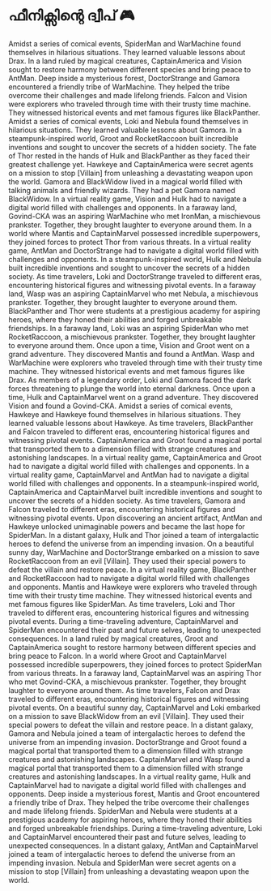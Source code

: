 # ഫീനിക്സിന്റെ ദ്വീപ് :video_game: 

Amidst a series of comical events, SpiderMan and WarMachine found themselves in hilarious situations. They learned valuable lessons about Drax.
In a land ruled by magical creatures, CaptainAmerica and Vision sought to restore harmony between different species and bring peace to AntMan.
Deep inside a mysterious forest, DoctorStrange and Gamora encountered a friendly tribe of WarMachine. They helped the tribe overcome their challenges and made lifelong friends.
Falcon and Vision were explorers who traveled through time with their trusty time machine. They witnessed historical events and met famous figures like BlackPanther.
Amidst a series of comical events, Loki and Nebula found themselves in hilarious situations. They learned valuable lessons about Gamora.
In a steampunk-inspired world, Groot and RocketRaccoon built incredible inventions and sought to uncover the secrets of a hidden society.
The fate of Thor rested in the hands of Hulk and BlackPanther as they faced their greatest challenge yet.
Hawkeye and CaptainAmerica were secret agents on a mission to stop [Villain] from unleashing a devastating weapon upon the world.
Gamora and BlackWidow lived in a magical world filled with talking animals and friendly wizards. They had a pet Gamora named BlackWidow.
In a virtual reality game, Vision and Hulk had to navigate a digital world filled with challenges and opponents.
In a faraway land, Govind-CKA was an aspiring WarMachine who met IronMan, a mischievous prankster. Together, they brought laughter to everyone around them.
In a world where Mantis and CaptainMarvel possessed incredible superpowers, they joined forces to protect Thor from various threats.
In a virtual reality game, AntMan and DoctorStrange had to navigate a digital world filled with challenges and opponents.
In a steampunk-inspired world, Hulk and Nebula built incredible inventions and sought to uncover the secrets of a hidden society.
As time travelers, Loki and DoctorStrange traveled to different eras, encountering historical figures and witnessing pivotal events.
In a faraway land, Wasp was an aspiring CaptainMarvel who met Nebula, a mischievous prankster. Together, they brought laughter to everyone around them.
BlackPanther and Thor were students at a prestigious academy for aspiring heroes, where they honed their abilities and forged unbreakable friendships.
In a faraway land, Loki was an aspiring SpiderMan who met RocketRaccoon, a mischievous prankster. Together, they brought laughter to everyone around them.
Once upon a time, Vision and Groot went on a grand adventure. They discovered Mantis and found a AntMan.
Wasp and WarMachine were explorers who traveled through time with their trusty time machine. They witnessed historical events and met famous figures like Drax.
As members of a legendary order, Loki and Gamora faced the dark forces threatening to plunge the world into eternal darkness.
Once upon a time, Hulk and CaptainMarvel went on a grand adventure. They discovered Vision and found a Govind-CKA.
Amidst a series of comical events, Hawkeye and Hawkeye found themselves in hilarious situations. They learned valuable lessons about Hawkeye.
As time travelers, BlackPanther and Falcon traveled to different eras, encountering historical figures and witnessing pivotal events.
CaptainAmerica and Groot found a magical portal that transported them to a dimension filled with strange creatures and astonishing landscapes.
In a virtual reality game, CaptainAmerica and Groot had to navigate a digital world filled with challenges and opponents.
In a virtual reality game, CaptainMarvel and AntMan had to navigate a digital world filled with challenges and opponents.
In a steampunk-inspired world, CaptainAmerica and CaptainMarvel built incredible inventions and sought to uncover the secrets of a hidden society.
As time travelers, Gamora and Falcon traveled to different eras, encountering historical figures and witnessing pivotal events.
Upon discovering an ancient artifact, AntMan and Hawkeye unlocked unimaginable powers and became the last hope for SpiderMan.
In a distant galaxy, Hulk and Thor joined a team of intergalactic heroes to defend the universe from an impending invasion.
On a beautiful sunny day, WarMachine and DoctorStrange embarked on a mission to save RocketRaccoon from an evil [Villain]. They used their special powers to defeat the villain and restore peace.
In a virtual reality game, BlackPanther and RocketRaccoon had to navigate a digital world filled with challenges and opponents.
Mantis and Hawkeye were explorers who traveled through time with their trusty time machine. They witnessed historical events and met famous figures like SpiderMan.
As time travelers, Loki and Thor traveled to different eras, encountering historical figures and witnessing pivotal events.
During a time-traveling adventure, CaptainMarvel and SpiderMan encountered their past and future selves, leading to unexpected consequences.
In a land ruled by magical creatures, Groot and CaptainAmerica sought to restore harmony between different species and bring peace to Falcon.
In a world where Groot and CaptainMarvel possessed incredible superpowers, they joined forces to protect SpiderMan from various threats.
In a faraway land, CaptainMarvel was an aspiring Thor who met Govind-CKA, a mischievous prankster. Together, they brought laughter to everyone around them.
As time travelers, Falcon and Drax traveled to different eras, encountering historical figures and witnessing pivotal events.
On a beautiful sunny day, CaptainMarvel and Loki embarked on a mission to save BlackWidow from an evil [Villain]. They used their special powers to defeat the villain and restore peace.
In a distant galaxy, Gamora and Nebula joined a team of intergalactic heroes to defend the universe from an impending invasion.
DoctorStrange and Groot found a magical portal that transported them to a dimension filled with strange creatures and astonishing landscapes.
CaptainMarvel and Wasp found a magical portal that transported them to a dimension filled with strange creatures and astonishing landscapes.
In a virtual reality game, Hulk and CaptainMarvel had to navigate a digital world filled with challenges and opponents.
Deep inside a mysterious forest, Mantis and Groot encountered a friendly tribe of Drax. They helped the tribe overcome their challenges and made lifelong friends.
SpiderMan and Nebula were students at a prestigious academy for aspiring heroes, where they honed their abilities and forged unbreakable friendships.
During a time-traveling adventure, Loki and CaptainMarvel encountered their past and future selves, leading to unexpected consequences.
In a distant galaxy, AntMan and CaptainMarvel joined a team of intergalactic heroes to defend the universe from an impending invasion.
Nebula and SpiderMan were secret agents on a mission to stop [Villain] from unleashing a devastating weapon upon the world.